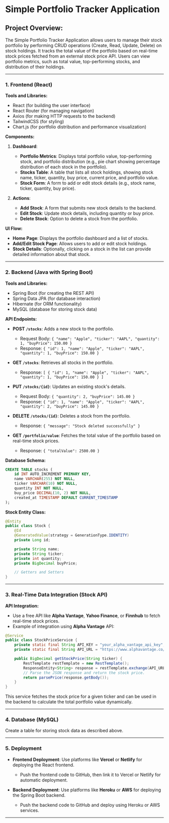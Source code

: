 # **Simple Portfolio Tracker Application**

## **Project Overview:**
The Simple Portfolio Tracker Application allows users to manage their stock portfolio by performing CRUD operations (Create, Read, Update, Delete) on stock holdings. It tracks the total value of the portfolio based on real-time stock prices fetched from an external stock price API. Users can view portfolio metrics, such as total value, top-performing stocks, and distribution of their holdings.

---

### 1. **Frontend (React)**

**Tools and Libraries:**
- React (for building the user interface)
- React Router (for managing navigation)
- Axios (for making HTTP requests to the backend)
- TailwindCSS (for styling)
- Chart.js (for portfolio distribution and performance visualization)

**Components:**
1. **Dashboard**:
   - **Portfolio Metrics**: Displays total portfolio value, top-performing stock, and portfolio distribution (e.g., pie chart showing percentage distribution of each stock in the portfolio).
   - **Stocks Table**: A table that lists all stock holdings, showing stock name, ticker, quantity, buy price, current price, and portfolio value.
   - **Stock Form**: A form to add or edit stock details (e.g., stock name, ticker, quantity, buy price).

2. **Actions**:
   - **Add Stock**: A form that submits new stock details to the backend.
   - **Edit Stock**: Update stock details, including quantity or buy price.
   - **Delete Stock**: Option to delete a stock from the portfolio.

**UI Flow:**
- **Home Page**: Displays the portfolio dashboard and a list of stocks.
- **Add/Edit Stock Page**: Allows users to add or edit stock holdings.
- **Stock Details**: Optionally, clicking on a stock in the list can provide detailed information about that stock.

---

### 2. **Backend (Java with Spring Boot)**

**Tools and Libraries:**
- Spring Boot (for creating the REST API)
- Spring Data JPA (for database interaction)
- Hibernate (for ORM functionality)
- MySQL (database for storing stock data)

**API Endpoints:**
- **POST `/stocks`**: Adds a new stock to the portfolio.
  - Request Body: `{ "name": "Apple", "ticker": "AAPL", "quantity": 1, "buyPrice": 150.00 }`
  - Response: `{ "id": 1, "name": "Apple", "ticker": "AAPL", "quantity": 1, "buyPrice": 150.00 }`
  
- **GET `/stocks`**: Retrieves all stocks in the portfolio.
  - Response: `[ { "id": 1, "name": "Apple", "ticker": "AAPL", "quantity": 1, "buyPrice": 150.00 } ]`
  
- **PUT `/stocks/{id}`**: Updates an existing stock's details.
  - Request Body: `{ "quantity": 2, "buyPrice": 145.00 }`
  - Response: `{ "id": 1, "name": "Apple", "ticker": "AAPL", "quantity": 2, "buyPrice": 145.00 }`
  
- **DELETE `/stocks/{id}`**: Deletes a stock from the portfolio.
  - Response: `{ "message": "Stock deleted successfully" }`

- **GET `/portfolio/value`**: Fetches the total value of the portfolio based on real-time stock prices.
  - Response: `{ "totalValue": 2500.00 }`

**Database Schema:**
```sql
CREATE TABLE stocks (
    id INT AUTO_INCREMENT PRIMARY KEY,
    name VARCHAR(255) NOT NULL,
    ticker VARCHAR(10) NOT NULL,
    quantity INT NOT NULL,
    buy_price DECIMAL(10, 2) NOT NULL,
    created_at TIMESTAMP DEFAULT CURRENT_TIMESTAMP
);
```

**Stock Entity Class:**
```java
@Entity
public class Stock {
    @Id
    @GeneratedValue(strategy = GenerationType.IDENTITY)
    private Long id;

    private String name;
    private String ticker;
    private int quantity;
    private BigDecimal buyPrice;

    // Getters and Setters
}
```

---

### 3. **Real-Time Data Integration (Stock API)**

**API Integration:**
- Use a free API like **Alpha Vantage**, **Yahoo Finance**, or **Finnhub** to fetch real-time stock prices.
- Example of integration using **Alpha Vantage** API:
  
```java
@Service
public class StockPriceService {
    private static final String API_KEY = "your_alpha_vantage_api_key";
    private static final String API_URL = "https://www.alphavantage.co/query?function=TIME_SERIES_INTRADAY&symbol={ticker}&interval=5min&apikey=" + API_KEY;

    public BigDecimal getStockPrice(String ticker) {
        RestTemplate restTemplate = new RestTemplate();
        ResponseEntity<String> response = restTemplate.exchange(API_URL, HttpMethod.GET, null, String.class, ticker);
        // Parse the JSON response and return the stock price.
        return parsePrice(response.getBody());
    }
}
```

This service fetches the stock price for a given ticker and can be used in the backend to calculate the total portfolio value dynamically.

---

### 4. **Database (MySQL)**

Create a table for storing stock data as described above.

---

### 5. **Deployment**

- **Frontend Deployment**: Use platforms like **Vercel** or **Netlify** for deploying the React frontend.
  - Push the frontend code to GitHub, then link it to Vercel or Netlify for automatic deployment.
  
- **Backend Deployment**: Use platforms like **Heroku** or **AWS** for deploying the Spring Boot backend.
  - Push the backend code to GitHub and deploy using Heroku or AWS services.

---


